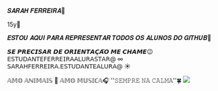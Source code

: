 𝑺𝑨𝑹𝑨𝑯 𝑭𝑬𝑹𝑹𝑬𝑰𝑹𝑨🌻

15y🦋

𝑬𝑺𝑻𝑶𝑼 𝑨𝑸𝑼𝑰 𝑷𝑨𝑹𝑨 𝑹𝑬𝑷𝑹𝑬𝑺𝑬𝑵𝑻𝑨𝑹 𝑻𝑶𝑫𝑶𝑺 𝑶𝑺 𝑨𝑳𝑼𝑵𝑶𝑺 𝑫𝑶 𝑮𝑰𝑻𝑯𝑼𝑩🦢

𝙎𝙀 𝙋𝙍𝙀𝘾𝙄𝙎𝘼𝙍 𝘿𝙀 𝙊𝙍𝙄𝙀𝙉𝙏𝘼𝘾̧𝘼̃𝙊 𝙈𝙀 𝘾𝙃𝘼𝙈𝙀😉
𝖤𝖲𝖳𝖴𝖣𝖠𝖭𝖳𝖤𝖥𝖤𝖱𝖱𝖤𝖨𝖱𝖠𝖠𝖫𝖴𝖱𝖠𝖲𝖳𝖠𝖱@ ∞
𝖲𝖠𝖱𝖠𝖧𝖥𝖤𝖱𝖱𝖤𝖨𝖱𝖠.𝖤𝖲𝖳𝖴𝖣𝖠𝖭𝖳𝖤𝖠𝖫𝖴𝖱𝖠@ ☀

  𝔸𝕄𝕆 𝔸ℕ𝕀𝕄𝔸𝕀𝕊 🦜
  𝔸𝕄𝕆 𝕄𝕌𝕊𝕀ℂ𝔸🎧
''𝚂𝙴𝙼𝙿𝚁𝙴 𝙽𝙰 𝙲𝙰𝙻𝙼𝙰''🍀
![](https://media1.tenor.com/m/ql1_oqEH5k8AAAAd/dog-cat.gif)







